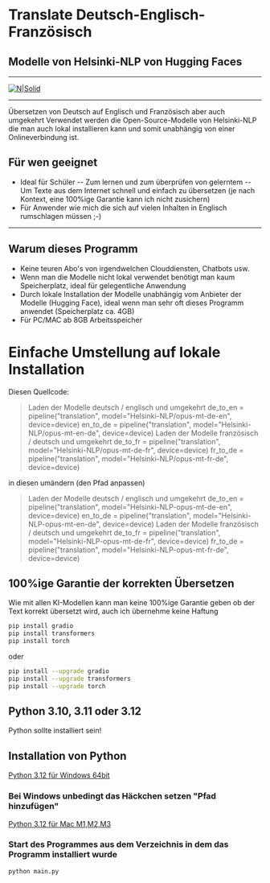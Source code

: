 # Translate Deutsch-Englisch-Französisch
## Modelle von Helsinki-NLP von Hugging Faces
***
[![N|Solid](https://image.civitai.com/xG1nkqKTMzGDvpLrqFT7WA/9c0923a3-46bb-4a4d-be73-66e72d7a4c4c/original=true,quality=90/11945886.jpeg)](https://civitai.com/user/Der_Zerfleischer)
***
Übersetzen von Deutsch auf Englisch und Französisch aber auch umgekehrt
Verwendet werden die Open-Source-Modelle von Helsinki-NLP die man auch lokal installieren kann und somit unabhängig von einer Onlineverbindung ist.

## Für wen geeignet
- Ideal für Schüler
-- Zum lernen und zum überprüfen von gelerntem
-- Um Texte aus dem Internet schnell und einfach zu übersetzen (je nach Kontext, eine 100%ige Garantie kann ich nicht zusichern)
- Für Anwender wie mich die sich auf vielen Inhalten in Englisch rumschlagen müssen ;-)
***
## Warum dieses Programm

- Keine teuren Abo's von irgendwelchen Clouddiensten, Chatbots usw.
- Wenn man die Modelle nicht lokal verwendet benötigt man kaum Speicherplatz, ideal für gelegentliche Anwendung
- Durch lokale Installation der Modelle unabhängig vom Anbieter der Modelle (Hugging Face), ideal wenn man sehr oft dieses Programm anwendet (Speicherplatz ca. 4GB)
- Für PC/MAC ab 8GB Arbeitsspeicher

# Einfache Umstellung auf lokale Installation
Diesen Quellcode:

> Laden der Modelle deutsch / englisch und umgekehrt
> de_to_en = pipeline("translation", model="Helsinki-NLP/opus-mt-de-en", device=device)
> en_to_de = pipeline("translation", model="Helsinki-NLP/opus-mt-en-de", device=device)
> Laden der Modelle französisch / deutsch und umgekehrt
> de_to_fr = pipeline("translation", model="Helsinki-NLP/opus-mt-de-fr", device=device)
> fr_to_de = pipeline("translation", model="Helsinki-NLP/opus-mt-fr-de", device=device)

in diesen umändern (den Pfad anpassen)

> Laden der Modelle deutsch / englisch und umgekehrt
> de_to_en = pipeline("translation", model="Helsinki-NLP-opus-mt-de-en", device=device)
> en_to_de = pipeline("translation", model="Helsinki-NLP-opus-mt-en-de", device=device)
> Laden der Modelle französisch / deutsch und umgekehrt
> de_to_fr = pipeline("translation", model="Helsinki-NLP-opus-mt-de-fr", device=device)
> fr_to_de = pipeline("translation", model="Helsinki-NLP-opus-mt-fr-de", device=device)

## 100%ige Garantie der korrekten Übersetzen

Wie mit allen KI-Modellen kann man keine 100%ige Garantie geben ob der Text korrekt übersetzt wird, auch ich übernehme keine Haftung

```sh
pip install gradio
pip install transformers
pip install torch
```
oder
```sh
pip install --upgrade gradio
pip install --upgrade transformers
pip install --upgrade torch
```

## Python 3.10, 3.11 oder 3.12
Python sollte installiert sein!

## Installation von Python

[Python 3.12 für Windows 64bit](https://www.python.org/ftp/python/3.12.7/python-3.12.7-amd64.exe)
### Bei Windows unbedingt das Häckchen setzen "Pfad hinzufügen"
[Python 3.12 für Mac M1,M2,M3](https://www.python.org/ftp/python/3.12.7/python-3.12.7-macos11.pkg)

### Start des Programmes aus dem Verzeichnis in dem das Programm installiert wurde
```sh
python main.py
```
